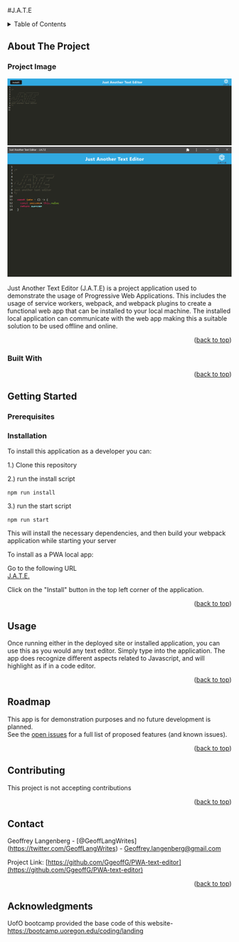 #J.A.T.E

  <!-- TABLE OF CONTENTS -->
  <details>
    <summary>Table of Contents</summary>
    <ol>
      <li>
        <a href="#about-the-project">About The Project</a>
        <ul>
          <li><a href="#Project Image">Project Images</a></li>
          <li><a href="#built-with">Built With</a></li>
        </ul>
      </li>
      <li>
        <a href="#getting-started">Getting Started</a>
        <ul>
          <li><a href="#prerequisites">Prerequisites</a></li>
          <li><a href="#installation">Installation</a></li>
        </ul>
      </li>
      <li><a href="#usage">Usage</a></li>
      <li><a href="#roadmap">Roadmap</a></li>
      <li><a href="#contributing">Contributing</a></li>
      <li><a href="#license">License</a></li>
      <li><a href="#contact">Contact</a></li>
      <li><a href="#acknowledgments">Acknowledgments</a></li>
    </ol>
  </details>
  
  
  
  <!-- ABOUT THE PROJECT -->
  ## About The Project
  ### Project Image  
  ![product-screenshot](https://github.com/GgeoffG/PWA-text-editor/blob/main/Images/Untitled.png)<br>
  ![product-screenshot](https://github.com/GgeoffG/PWA-text-editor/blob/main/Images/installedappwithtext.png)<br>

Just Another Text Editor (J.A.T.E) is a project application used to demonstrate the usage of Progressive Web Applications. This includes the usage of service workers, webpack, and webpack plugins to create a functional web app that can be installed to your local machine. The installed local application can communicate with the web app making this a suitable solution to be used offline and online.

  <p align="right">(<a href="#readme-top">back to top</a>)</p>
  
  
  
  ### Built With
  
  <p align="right">(<a href="#readme-top">back to top</a>)</p>
  
  
  
  <!-- GETTING STARTED -->
  
   ## Getting Started
  
  
  ### Prerequisites <br>
  
 ### Installation <br> 
  To install this application as a developer you can:

1.) Clone this repository

2.) run the install script

```
npm run install
```

3.) run the start script

```
npm run start
```

This will install the necessary dependencies, and then build your webpack application while starting your server

To install as a PWA local app:

Go to the following URL <br>
[J.A.T.E.](https://justanothertexteditorbygeoff.herokuapp.com/)

Click on the "Install" button in the top left corner of the application.

  <p align="right">(<a href="#readme-top">back to top</a>)</p>
  
  
  
  <!-- USAGE EXAMPLES -->
  ## Usage <br>
  Once running either in the deployed site or installed application, you can use this as you would any text editor. Simply type into the application. The app does recognize different aspects related to Javascript, and will highlight as if in a code editor.
  
  <p align="right">(<a href="#readme-top">back to top</a>)</p>
  
  
  
  <!-- ROADMAP -->
  ## Roadmap
  This app is for demonstration purposes and no future development is planned. <br> 
  See the [open issues](https://github.com/GgeoffG/PWA-text-editor/issues) for a full list of proposed features (and known issues).
  
  <p align="right">(<a href="#readme-top">back to top</a>)</p>
  
  
  
  <!-- CONTRIBUTING -->
  ## Contributing
  This project is not accepting contributions
  <p align="right">(<a href="#readme-top">back to top</a>)</p>
  
  
  
  <!-- LICENSE -->
  
  
  
  <!-- CONTACT -->
  ## Contact
  
  Geoffrey Langenberg - [@GeoffLangWrites] (https://twitter.com/GeoffLangWrites) - Geoffrey.langenberg@gmail.com
  
  Project Link: [https://github.com/GgeoffG/PWA-text-editor](https://github.com/GgeoffG/PWA-text-editor)
  
  <p align="right">(<a href="#readme-top">back to top</a>)</p>
  
  
  <!-- ACKNOWLEDGMENTS -->
  ## Acknowledgments
 UofO bootcamp provided the base code of this website- https://bootcamp.uoregon.edu/coding/landing
